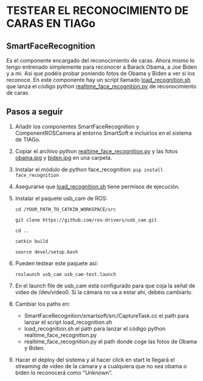# TESTEAR EL RECONOCIMIENTO DE CARAS EN TIAGo
## SmartFaceRecognition
Es el componente encargado del reconocimiento de caras. Ahora mismo lo tengo entrenado simplemente para reconocer a Barack Obama, a Joe Biden y a mi. Así que podéis probar poniendo fotos de Obama y Biden a ver si los reconoce.
En este componente hay un script llamado [load_recognition.sh](Face-recognition/SmartFaceRecognition/smartsoft/src/load_recognition.sh) que lanza el código python [realtime_face_recognition.py](Face-recognition/realtime_face_recognition.py) de reconocimiento de caras

## Pasos a seguir
1. Añadir los componentes SmartFaceRecognition y ComponentROSCamera al entorno SmartSoft e incluirlos en el sistema de TIAGo.

2. Copiar el archivo python [realtime_face_recognition.py](Face-recognition/realtime_face_recognition.py) y las fotos [obama.jpg](Face-recognition/obama.jpg) y [biden.jpg](Face-recognition/biden.jpg) en una carpeta.

3. Instalar el módulo de python face_recognition: `pip install face_recognition`

4. Asegurarse que [load_recognition.sh](Face-recognition/SmartFaceRecognition/smartsoft/src/load_recognition.sh) tiene permisos de ejecución.

5. Instalar el paquete usb_cam de ROS:

    `cd /YOUR_PATH_TO_CATKIN_WORKSPACE/src`
    
    `git clone https://github.com/ros-drivers/usb_cam.git`
    
    `cd ..`
    
    `catkin build`
    
    `source devel/setup.bash`
    
6. Pueden testear este paquete así:

    `roslaunch usb_cam usb_cam-test.launch`

7. En el launch file de usb_cam está configurado para que coja la señal de video de /dev/video0. Si la cámara no va a estar ahí, debéis cambiarlo.

8. Cambiar los paths en:
	- SmartFaceRecognition/smartsoft/src/CaptureTask.cc el path para lanzar el script load_recognition.sh
	- load_recognition.sh el path para lanzar el código python realtime_face_recognition.py
	- realtime_face_recognition.py el path donde coge las fotos de Obama y Biden. 
    
9. Hacer el deploy del sistema y al hacer click en start le llegará el streaming de video de la cámara y a cualquiera que no sea obama o biden lo reconocerá como "Unknown".
